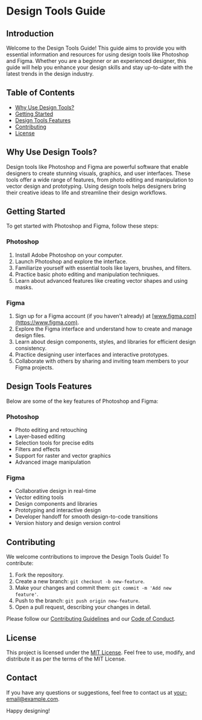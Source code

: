 # Design Tools Guide

## Introduction
Welcome to the Design Tools Guide! This guide aims to provide you with essential information and resources for using design tools like Photoshop and Figma. Whether you are a beginner or an experienced designer, this guide will help you enhance your design skills and stay up-to-date with the latest trends in the design industry.

## Table of Contents
- [Why Use Design Tools?](#why-use-design-tools)
- [Getting Started](#getting-started)
- [Design Tools Features](#design-tools-features)
- [Contributing](#contributing)
- [License](#license)

## Why Use Design Tools?
Design tools like Photoshop and Figma are powerful software that enable designers to create stunning visuals, graphics, and user interfaces. These tools offer a wide range of features, from photo editing and manipulation to vector design and prototyping. Using design tools helps designers bring their creative ideas to life and streamline their design workflows.

## Getting Started
To get started with Photoshop and Figma, follow these steps:

### Photoshop
1. Install Adobe Photoshop on your computer.
2. Launch Photoshop and explore the interface.
3. Familiarize yourself with essential tools like layers, brushes, and filters.
4. Practice basic photo editing and manipulation techniques.
5. Learn about advanced features like creating vector shapes and using masks.

### Figma
1. Sign up for a Figma account (if you haven't already) at [www.figma.com](https://www.figma.com).
2. Explore the Figma interface and understand how to create and manage design files.
3. Learn about design components, styles, and libraries for efficient design consistency.
4. Practice designing user interfaces and interactive prototypes.
5. Collaborate with others by sharing and inviting team members to your Figma projects.

## Design Tools Features
Below are some of the key features of Photoshop and Figma:

### Photoshop
- Photo editing and retouching
- Layer-based editing
- Selection tools for precise edits
- Filters and effects
- Support for raster and vector graphics
- Advanced image manipulation

### Figma
- Collaborative design in real-time
- Vector editing tools
- Design components and libraries
- Prototyping and interactive design
- Developer handoff for smooth design-to-code transitions
- Version history and design version control

## Contributing
We welcome contributions to improve the Design Tools Guide! To contribute:

1. Fork the repository.
2. Create a new branch: `git checkout -b new-feature`.
3. Make your changes and commit them: `git commit -m 'Add new feature'`.
4. Push to the branch: `git push origin new-feature`.
5. Open a pull request, describing your changes in detail.

Please follow our [Contributing Guidelines](CONTRIBUTING.md) and our [Code of Conduct](CODE_OF_CONDUCT.md).

## License
This project is licensed under the [MIT License](LICENSE). Feel free to use, modify, and distribute it as per the terms of the MIT License.

## Contact
If you have any questions or suggestions, feel free to contact us at [your-email@example.com](mailto:your-email@example.com).

Happy designing!
